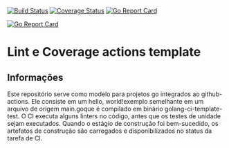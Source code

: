 [![Build Status](https://github.com/jandelgado/golang-ci-template-github-actions/workflows/test%20and%20build/badge.svg)](https://github.com/jandelgado/golang-ci-template-github-actions/actions?workflow=test%20and%20build)
[![Coverage Status](https://coveralls.io/repos/github/jandelgado/golang-ci-template-github-actions/badge.svg?branch=master)](https://coveralls.io/github/jandelgado/golang-ci-template-github-actions?branch=master)
[![Go Report Card](https://goreportcard.com/badge/github.com/jandelgado/golang-ci-template-github-actions)](https://goreportcard.com/report/github.com/jandelgado/golang-ci-template-github-actions) 


[![Go Report Card](https://goreportcard.com/badge/github.com/jandelgado/golang-ci-template-github-actions)](https://goreportcard.com/report/github.com/jandelgado/golang-ci-template-github-actions) 

# Lint e Coverage actions template

## Informações
Este repositório serve como modelo para projetos go integrados ao github-actions. Ele consiste em um hello, world!exemplo semelhante em um arquivo de origem main.goque é compilado em binário golang-ci-template-test. O CI executa alguns linters no código, antes que os testes de unidade sejam executados. Quando o estágio de construção foi bem-sucedido, os artefatos de construção são carregados e disponibilizados no status da tarefa de CI.


